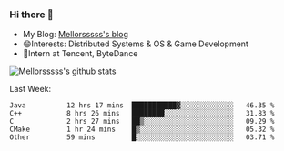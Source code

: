 ### Hi there 👋

- My Blog: [Mellorsssss's blog](https://mellorsssss.com/)
- 😄Interests: Distributed Systems & OS & Game Development
- 🤔Intern at Tencent, ByteDance


![Mellorsssss's github stats](https://github-readme-stats.vercel.app/api?username=Mellorsssss&show_icons=true&theme=radical)

<!-- ![Top Langs](https://github-readme-stats.vercel.app/api/top-langs/?username=anuraghazra&hide=javascript,html,typescript,css,glsl) -->

<!--
**Mellorsssss/Mellorsssss** is a ✨ _special_ ✨ repository because its `README.md` (this file) appears on your GitHub profile.

Here are some ideas to get you started:

- 🔭 I’m currently working on ...
- 🌱 I’m currently learning ...
- 👯 I’m looking to collaborate on ...
- 🤔 I’m looking for help with ...
- 💬 Ask me about ...
- 📫 How to reach me: ...
- 😄 Pronouns: ...
- ⚡ Fun fact: ...
-->

Last Week:
<!--START_SECTION:waka-->

```text
Java          12 hrs 17 mins  ███████████▓░░░░░░░░░░░░░   46.35 %
C++           8 hrs 26 mins   ████████░░░░░░░░░░░░░░░░░   31.83 %
C             2 hrs 27 mins   ██▒░░░░░░░░░░░░░░░░░░░░░░   09.29 %
CMake         1 hr 24 mins    █▒░░░░░░░░░░░░░░░░░░░░░░░   05.32 %
Other         59 mins         █░░░░░░░░░░░░░░░░░░░░░░░░   03.71 %
```

<!--END_SECTION:waka-->
